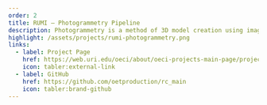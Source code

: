 ```yaml
---
order: 2
title: RUMI – Photogrammetry Pipeline
description: Photogrammetry is a method of 3D model creation using images or videos. We applied this technique to underwater footage captured by ROV Hercules to construct accurate geo-positioned digital environments of the seafloor. This process was later refined into a suite of tools to automatically process a dive's data into a digital world.
highlight: /assets/projects/rumi-photogrammetry.png
links:
  - label: Project Page
    href: https://web.uri.edu/oeci/about/oeci-projects-main-page/projects-realtime-undersea-modeling-and-immersion/
    icon: tabler:external-link
  - label: GitHub
    href: https://github.com/oetproduction/rc_main
    icon: tabler:brand-github
---
```

